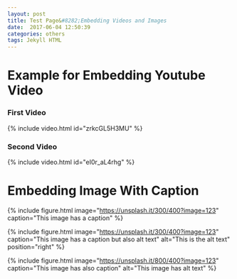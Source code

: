 ```yaml
---
layout: post
title: Test Page&#8282;Embedding Videos and Images
date:  2017-06-04 12:50:39
categories: others
tags: Jekyll HTML
---
```

# Example for Embedding Youtube Video
### First Video
{% include video.html id="zrkcGL5H3MU" %}
### Second Video
{% include video.html id="eI0r_aL4rhg" %}
# Embedding Image With Caption
{% include figure.html image="https://unsplash.it/300/400?image=123" caption="This image has a caption" %}

{% include figure.html image="https://unsplash.it/300/400?image=123" caption="This image has a caption but also alt text" alt="This is the alt text" position="right" %}

{% include figure.html image="https://unsplash.it/800/400?image=123" caption="This image has also caption" alt="This image has alt text" %}
